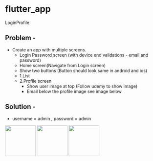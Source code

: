 # flutter_app

LoginProfile

## Problem -
- Create an app with multiple screens.
   - Login Password screen (with device end validations - email and password)
   - Home screen(Navigate from Login screen) 
   - Show two buttons (Button should look same in android and ios)   
    - 1.List
    - 2.Profile screen 
        - Show user image at top (Follow udemy to show image)
        - Email below the profile image see image below

## Solution - 

- username = admin , password = admin

<div>
<img src="./ss1.png" width="100">
   
<img src="./ss2.png" width="100">

<img src="./ss3.png" width="100">
</div>   
